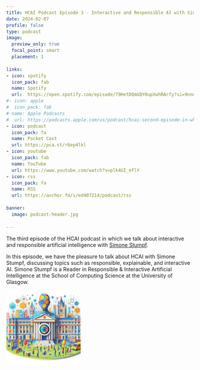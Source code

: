 ```yaml
---
title: HCAI Podcast Episode 3 - Interactive and Responsible AI with Simone Stumpf
date: 2024-02-07
profile: false
type: podcast
image:
  preview_only: true
  focal_point: smart
  placement: 1

links: 
- icon: spotify
  icon_pack: fab
  name: Spotify
  url:  https://open.spotify.com/episode/79HetDQmUQY0upXwhRArfy?si=9nnmnyY6TwCHPWT4-fq7ag
#- icon: apple
#  icon_pack: fab
# name: Apple Podcasts
#  url: https://podcasts.apple.com/us/podcast/hcai-second-episode-in-which-mattias-gives-his-views-on-hcai/id1717384556?i=1000637665175
- icon: podcast
  icon_pack: fa
  name: Pocket Cast
  url: https://pca.st/r6ep4lkl
- icon: youtube
  icon_pack: fab
  name: YouTube
  url: https://www.youtube.com/watch?v=plk4UI_eflY
- icon: rss
  icon_pack: fa
  name: RSS
  url: https://anchor.fm/s/ed407214/podcast/rss

banner:
  image: podcast-header.jpg  

---
```


The third episode of the HCAI podcast in which we talk about interactive and responsible artificial intelligence with [Simone Stumpf](https://www.gla.ac.uk/schools/computing/staff/simonestumpf/).

<!--more-->


In this episode, we have the pleasure to talk about HCAI with Simone Stumpf, discussing topics such as responsible, explainable, and interactive AI. Simone Stumpf is a Reader in Responsible & Interactive Artificial Intelligence at the School of Computing Science at the University of Glasgow.

<img src="featured.jpg" width="200px">
